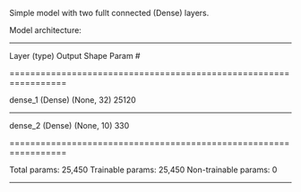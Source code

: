 Simple model with two fullt connected (Dense) layers.

Model architecture:

-----------------------------------------------------------------

Layer (type)                 Output Shape              Param # 

=================================================================

dense_1 (Dense)              (None, 32)                25120  

-----------------------------------------------------------------

dense_2 (Dense)              (None, 10)                330      

=================================================================

Total params: 25,450
Trainable params: 25,450
Non-trainable params: 0

-----------------------------------------------------------------
